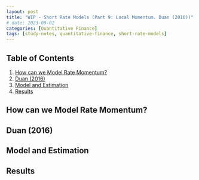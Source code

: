 ```yaml
---
layout: post
title: "WIP - Short Rate Models (Part 9: Local Momentum. Duan (2016))"
# date: 2023-09-02
categories: [Quantitative Finance]
tags: [study-notes, quantitative-finance, short-rate-models]
---
```


<script type="text/javascript" src="https://cdn.mathjax.org/mathjax/latest/MathJax.js?config=default"></script>


## Table of Contents

1. [How can we Model Rate Momentum?](#how-can-we-model-rate-momentum)
2. [Duan (2016)](#duan-2016)
3. [Model and Estimation](#model-and-estimation)
4. [Results](#results)

## How can we Model Rate Momentum?

## Duan (2016)

## Model and Estimation

## Results